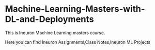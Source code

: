 # Machine-Learning-Masters-with-DL-and-Deployments
This is Ineuron Machine Learning masters course.

Here you can find Ineuron Assignments,Class Notes,Ineuron ML Projects
